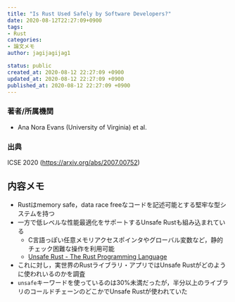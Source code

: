 ```yaml
---
title: "Is Rust Used Safely by Software Developers?"
date: 2020-08-12T22:27:09+0900
tags:
- Rust
categories:
- 論文メモ
author: jagijagijag1

status: public
created_at: 2020-08-12 22:27:09 +0900
updated_at: 2020-08-12 22:27:09 +0900
published_at: 2020-08-12 22:27:09 +0900
---
```

### 著者/所属機関
- Ana Nora Evans (University of Virginia) et al.

### 出典
ICSE 2020 (https://arxiv.org/abs/2007.00752)

## 内容メモ
- Rustはmemory safe，data race freeなコードを記述可能とする堅牢な型システムを持つ
- 一方で低レベルな性能最適化をサポートするUnsafe Rustも組み込まれている
  - C言語っぽい任意メモリアクセスポインタやグローバル変数など，静的チェック困難な操作を利用可能
  - [Unsafe Rust - The Rust Programming Language](https://doc.rust-jp.rs/book/second-edition/ch19-01-unsafe-rust.html)
- これに対し，実世界のRustライブラリ・アプリではUnsafe Rustがどのように使われいるのかを調査
- `unsafe`キーワードを使っているのは30%未満だったが，半分以上のライブラリのコールドチェーンのどこかでUnsafe Rustが使われていた
